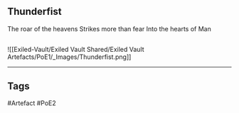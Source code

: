 ## Thunderfist
The roar of the heavens
Strikes more than fear
Into the hearts of Man
##
![[Exiled-Vault/Exiled Vault Shared/Exiled Vault Artefacts/PoE1/_Images/Thunderfist.png]]

---
## Tags
#Artefact
#PoE2